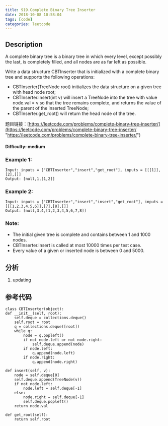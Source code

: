 ```yaml
---
title: 919.Complete Binary Tree Inserter
date: 2018-10-08 10:58:04
tags: [code]
categories: leetcode
---
```

## Description

A complete binary tree is a binary tree in which every level, except possibly the last, is completely filled, and all nodes are as far left as possible.

Write a data structure CBTInserter that is initialized with a complete binary tree and supports the following operations:

- CBTInserter(TreeNode root) initializes the data structure on a given tree with head node root;
- CBTInserter.insert(int v) will insert a TreeNode into the tree with value node.val = v so that the tree remains complete, and returns the value of the parent of the inserted TreeNode;
- CBTInserter.get_root() will return the head node of the tree.

题目链接：[https://leetcode.com/problems/complete-binary-tree-inserter/](https://leetcode.com/problems/complete-binary-tree-inserter/ "https://leetcode.com/problems/complete-binary-tree-inserter/")

#### Difficulty: medium

<!-- more -->

### Example 1:

	Input: inputs = ["CBTInserter","insert","get_root"], inputs = [[[1]],[2],[]]
	Output: [null,1,[1,2]]

### Example 2:

	Input: inputs = ["CBTInserter","insert","insert","get_root"], inputs = [[[1,2,3,4,5,6]],[7],[8],[]]
	Output: [null,3,4,[1,2,3,4,5,6,7,8]]


### Note:

- The initial given tree is complete and contains between 1 and 1000 nodes.
- CBTInserter.insert is called at most 10000 times per test case.
- Every value of a given or inserted node is between 0 and 5000.

## 分析

1. updating

## 参考代码

	class CBTInserter(object):
    def __init__(self, root):
        self.deque = collections.deque()
        self.root = root
        q = collections.deque([root])
        while q:
            node = q.popleft()
            if not node.left or not node.right:
                self.deque.append(node)
            if node.left:
                q.append(node.left)
            if node.right:
                q.append(node.right)

    def insert(self, v):
        node = self.deque[0]
        self.deque.append(TreeNode(v))
        if not node.left:
            node.left = self.deque[-1]
        else:
            node.right = self.deque[-1]
            self.deque.popleft()
        return node.val

    def get_root(self):
        return self.root